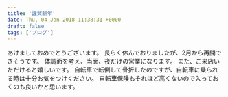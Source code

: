 ```yaml
---
title: '謹賀新年'
date: Thu, 04 Jan 2018 11:38:31 +0000
draft: false
tags: ['ブログ']
---
```


あけましておめでとうございます。 長らく休んでおりましたが、2月から再開できそうです。 体調面を考え、当面、夜だけの営業になります。 また、ご来店いただけると嬉しいです。 自転車で転倒して骨折したのですが、自転車に乗られる時は十分お気をつけください。 自転車保険もそれほど高くないので入っておくのも良いかと思います。
